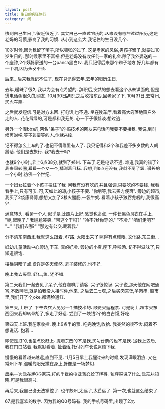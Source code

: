 ```yaml
---
layout: post
title: 生日的疯狂旅行
category: 闲
---
```

快到自己生日了.很近很近了.
其实自己一直过农历的,从来没有哪年过过阳历,这是老妈的习惯,影响了我的习惯.
从小到这么大,我记住的生日没几个.

10岁时候,因为我留了辫子,所以铺张的过了.
这是老家的风俗,男孩子留了,就要过10岁生日的.
那时候家里不富裕,但是老妈没有收任何一家的礼金.除了我外婆送的一个座钟,2个姨妈家送的一台panda黑白tv.
我只记得后来那个辫子地方,好几年都有一个洞,因为头发不长.

后来...后来我就记不住了.
现在只记得去年,去年的阳历生日.

去年,暧昧了很久.我以为会有点希望的.
辞职后,突然的想去看这个从未谋面的,但是煲电话粥很久的,网友.
10月30日辞职,之后收拾东西,回老家了下.
10月31日,去常州,买火车票.

之后就发短信.可是对方未回.
打电话,也不通.
坐在候车厅,看着高大的落地窗户外走的人.
花花绿绿的,可是都和我无关.
心一下子很黯淡.想过逃.

另外一个混bbs的,网名"呆子"的,搞技术的网友来电话问我要不要接我.
我说,到时候再说吧.等不到要等的人,你就来接.

记不得怎么上车的了.也记不得哪里有人了.
我只记得和2个和我差不多岁数的人胡掰话.
他们是去旅行.
我?我去干吗?

也就9个小时,,早上6点38分,就到了郑州.
下车了,还是电话不通.
难道,我真的错了?
我来回转圈,看看一个又一个,猜测着目标.
我想,到8点还没有,我就不见了罢.
漫长的一个小时,彷佛一个世纪.

一个妇女拉着个小孩子拦住了我.
问我有没有吃的,并且强调,只要吃的不要钱.
我看看手上,只有可乐.
可,天如此的凉,小孩子不要.
"你稍等,我去买方便面".
旁边的超市,我买了2袋康师傅,想想又加了2根火腿肠,一袋牛奶.
看着小孩子狼吞虎咽的,我很高兴.

满意转头.
看见一个人,似乎是.比照片上好,感觉也高点.
一件长黑色风衣在手上.
"呃,起晚了."
我尴尬笑笑.
"带这个干吗?"
"冷不?给你穿的."
"不冷."
"咱们走吧?"
"..."
"我们去哪?"
"那边有公交.跟着我."

分不清东南西北,我就这么跟着.
67路.
太阳出来了,照得有点耀眼.
文化路,东三街...

妇幼儿童活动中心旁边,下车.
真的好冷.
旁边的小店,座下,呼啦汤.
记不得滋味了,只知道很饱.

楼梯阴暗了点.或许是冬天使然.
房子装修的,也不好.

晚上我去买菜.
虾仁,鱼.
还不错.

第二天我们一起去见了呆子,他在咖啡厅请客.
呆子很惊讶.
呆子说,那天他在网吧通宵,不敢睡觉,就是怕我没人接时候,他来.
之后去二七塔,之后买肉夹馍,羊肉串.
超市里,我们开了个joke,都满脸通红.

第三天,上班了.
下午去农大见另一个搞技术的.
顺便买返程票.
可是晚上,超市买东西回来我却转晕胡了,多走了好远.
尝到了一块钱2个的白吉馍,好吃.

第四天上班.我在家收拾.
晚上9点半的票.
吃完晚饭,收拾.
我突然的很不舍.闷着不想说话.
抱着...

即使是打的,也差点没赶上.
提着东西的不是我,买站台票的也不是我.
送我上去后,我在门口站着.
我默默看着.
扯着话,托付列车长说照顾下我.

慢慢的看着越来越远,直到不见.
11月5日早上我醒过来的时候,发现满眼泪痕.
又在常州下车,温暖的阳光撒在身上,好像是一场梦幻.

后来一次我在辉GG家玩,打的半截的电话我交给了辉哥.
和辉哥说了什么,我无从知晓.可是我很高兴.

再后来,我自己也无法掌控了.
也许苏州,太远了,太遥远了.
第一次,也就这么结束了.

67,是我喜欢的数字.
因为我的QQ号码有.
我的手机号码里,出现了2次.
